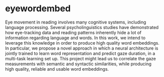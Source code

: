 # eyewordembed
Eye movement in reading involves many cognitive systems, including language processing. Several psycholinguistics studies have demonstrated how eye-tracking data and reading patterns inherently hide a lot of information regarding language and words. In this work, we intend to leverage this knowledge in order to produce high quality word embeddings. In particular,
we propose a novel approach in which a neural architecture is jointly trained to learn word representation and predict gaze duration, in a multi-task learning set up. This project might lead us to correlate the gaze measurements with semantic and syntactic similarities, while producing high quality, reliable and usable word embeddings.
